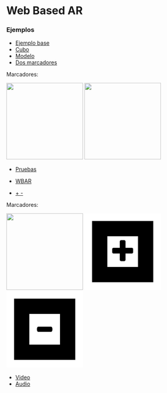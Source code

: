 # Web Based AR

### Ejemplos


+ [Ejemplo base](https://juancarlosgg.github.io/pagina.html)
+ [Cubo](https://juancarlosgg.github.io/cubo.html) 
+ [Modelo](https://juancarlosgg.github.io/modelo.html)
+ [Dos marcadores](https://juancarlosgg.github.io/dos_marcas.html) 

Marcadores: 

<img src="https://upload.wikimedia.org/wikipedia/commons/thumb/4/48/Hiro_marker_ARjs.png/220px-Hiro_marker_ARjs.png" width="200" height="200">
<img src="https://upload.wikimedia.org/wikipedia/commons/b/ba/Kanji_marker_ARjs.png" width="200" height="200">

+ [Pruebas](https://juancarlosgg.github.io/pruebas.html)

+ [WBAR](https://juancarlosgg.github.io/wbar.html)

+ [+ -](https://juancarlosgg.github.io/mas.html)

Marcadores:

<img src="https://upload.wikimedia.org/wikipedia/commons/thumb/4/48/Hiro_marker_ARjs.png/220px-Hiro_marker_ARjs.png" width="200" height="200">
<img src="https://github.com/JuanCarlosgg/JuanCarlosgg.github.io/blob/master/libs/data/data/mas.png" width="200" height="200">
<img src="https://github.com/JuanCarlosgg/JuanCarlosgg.github.io/blob/master/libs/data/data/menos.png" width="200" height="200">



+ [Video](htps://juancarlosgg.github.io/video.html)
+ [Audio](htps://juancarlosgg.github.io/audio.html)


